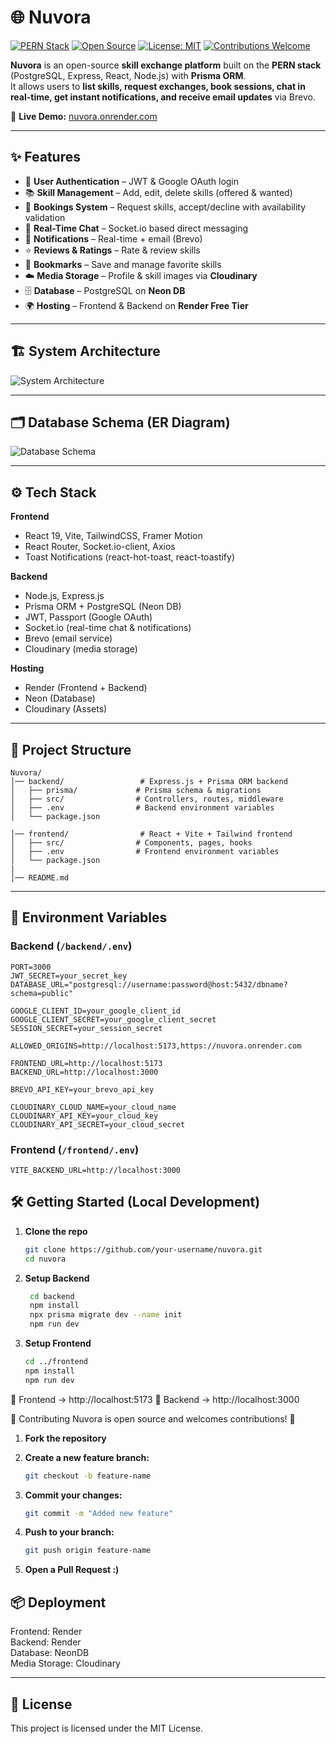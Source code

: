 # 🌐 Nuvora

[![PERN Stack](https://img.shields.io/badge/Stack-PERN-blue?style=for-the-badge&logo=postgresql&logoColor=white)]()
[![Open Source](https://img.shields.io/badge/Open%20Source-Yes-brightgreen?style=for-the-badge&logo=github)]()
[![License: MIT](https://img.shields.io/badge/License-MIT-yellow.svg?style=for-the-badge)]()
[![Contributions Welcome](https://img.shields.io/badge/Contributions-Welcome-orange?style=for-the-badge&logo=github)]()

**Nuvora** is an open-source **skill exchange platform** built on the **PERN stack** (PostgreSQL, Express, React, Node.js) with **Prisma ORM**.  
It allows users to **list skills, request exchanges, book sessions, chat in real-time, get instant notifications, and receive email updates** via Brevo.  

🚀 **Live Demo:** [nuvora.onrender.com](https://nuvora.onrender.com)  

---

## ✨ Features

- 👤 **User Authentication** – JWT & Google OAuth login  
- 📚 **Skill Management** – Add, edit, delete skills (offered & wanted)  
- 📅 **Bookings System** – Request skills, accept/decline with availability validation  
- 💬 **Real-Time Chat** – Socket.io based direct messaging  
- 🔔 **Notifications** – Real-time + email (Brevo)  
- ⭐ **Reviews & Ratings** – Rate & review skills  
- 📌 **Bookmarks** – Save and manage favorite skills  
- ☁️ **Media Storage** – Profile & skill images via **Cloudinary**  
- 🗄️ **Database** – PostgreSQL on **Neon DB**  
- 🌍 **Hosting** – Frontend & Backend on **Render Free Tier**  

---

## 🏗️ System Architecture

![System Architecture](./frontend/src/assets/Nuvora_System_Architecture.png)  

---

## 🗂️ Database Schema (ER Diagram)

![Database Schema](./frontend/src/assets/Nuvora_DB_Schema.png)  

---

## ⚙️ Tech Stack

**Frontend**
- React 19, Vite, TailwindCSS, Framer Motion  
- React Router, Socket.io-client, Axios  
- Toast Notifications (react-hot-toast, react-toastify)  

**Backend**
- Node.js, Express.js  
- Prisma ORM + PostgreSQL (Neon DB)  
- JWT, Passport (Google OAuth)  
- Socket.io (real-time chat & notifications)  
- Brevo (email service)  
- Cloudinary (media storage)  

**Hosting**
- Render (Frontend + Backend)  
- Neon (Database)  
- Cloudinary (Assets)  

---

## 📂 Project Structure

```text
Nuvora/
│── backend/                 # Express.js + Prisma ORM backend
│   ├── prisma/             # Prisma schema & migrations
│   ├── src/                # Controllers, routes, middleware
│   ├── .env                # Backend environment variables
│   └── package.json

│── frontend/                # React + Vite + Tailwind frontend
│   ├── src/                # Components, pages, hooks
│   ├── .env                # Frontend environment variables
│   └── package.json
|
│── README.md
```


---

## 🔑 Environment Variables

### Backend (`/backend/.env`)
```env
PORT=3000
JWT_SECRET=your_secret_key
DATABASE_URL="postgresql://username:password@host:5432/dbname?schema=public"

GOOGLE_CLIENT_ID=your_google_client_id
GOOGLE_CLIENT_SECRET=your_google_client_secret
SESSION_SECRET=your_session_secret

ALLOWED_ORIGINS=http://localhost:5173,https://nuvora.onrender.com

FRONTEND_URL=http://localhost:5173
BACKEND_URL=http://localhost:3000

BREVO_API_KEY=your_brevo_api_key

CLOUDINARY_CLOUD_NAME=your_cloud_name
CLOUDINARY_API_KEY=your_cloud_key
CLOUDINARY_API_SECRET=your_cloud_secret
```

### Frontend (`/frontend/.env`)
```env
VITE_BACKEND_URL=http://localhost:3000
```

## 🛠️ Getting Started (Local Development)

1. **Clone the repo**
   ```bash
   git clone https://github.com/your-username/nuvora.git
   cd nuvora
   ```
2. **Setup Backend**
   ```bash
    cd backend
    npm install
    npx prisma migrate dev --name init
    npm run dev
    ```

3. **Setup Frontend**
   ```bash
   cd ../frontend
   npm install
   npm run dev
   ```

📌 Frontend → http://localhost:5173
📌 Backend → http://localhost:3000

🤝 Contributing
Nuvora is open source and welcomes contributions! 🎉

1. **Fork the repository**

2. **Create a new feature branch:**
   ```bash
   git checkout -b feature-name


3. **Commit your changes:**
   ```bash
   git commit -m "Added new feature"


4. **Push to your branch:**
   ```bash
   git push origin feature-name

5. **Open a Pull Request :)**

## 📦 Deployment

Frontend: Render  
Backend: Render  
Database: NeonDB  
Media Storage: Cloudinary  

---

## 📜 License

This project is licensed under the MIT License.


